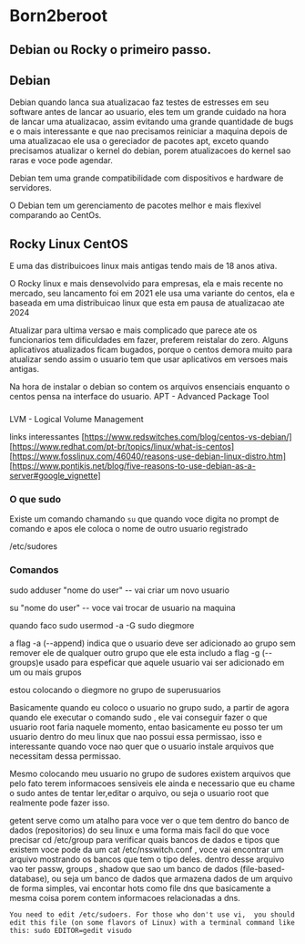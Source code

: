 # Born2beroot

## Debian ou Rocky o primeiro passo.

## Debian
Debian quando lanca sua atualizacao faz testes de estresses em seu software antes de lancar ao usuario, eles tem um grande
cuidado na hora de lancar uma atualizacao, assim evitando uma grande quantidade de bugs e o mais interessante
e que nao precisamos reiniciar a maquina depois de uma atualizacao ele usa o gereciador de pacotes apt, exceto quando precisamos
atualizar o kernel do debian, porem atualizacoes do kernel sao raras e voce pode agendar.

Debian tem uma grande compatibilidade com dispositivos e hardware de servidores.

O Debian tem um gerenciamento de pacotes melhor e mais flexivel comparando ao CentOs.

## Rocky Linux CentOS
E uma das distribuicoes linux mais antigas tendo mais de 18 anos ativa.

O Rocky linux e mais densevolvido para empresas, ela e mais recente no mercado, seu lancamento foi em 2021
ele usa uma variante do centos, ela e baseada em uma distribuicao linux que esta em pausa de atualizacao ate 2024

Atualizar para ultima versao e mais complicado que parece ate os funcionarios tem dificuldades em fazer, preferem reistalar do zero.
Alguns aplicativos atualizados ficam bugados, porque o centos demora muito para atualizar sendo assim o usuario tem que usar aplicativos em versoes mais antigas.

Na hora de instalar o debian so contem os arquivos ensenciais enquanto o centos pensa na interface do usuario.
APT -  Advanced Package Tool


### 

LVM - Logical Volume Management



links interessantes [https://www.redswitches.com/blog/centos-vs-debian/] [https://www.redhat.com/pt-br/topics/linux/what-is-centos] [https://www.fosslinux.com/46040/reasons-use-debian-linux-distro.htm] [https://www.pontikis.net/blog/five-reasons-to-use-debian-as-a-server#google_vignette]




### O que sudo
Existe um comando chamando `su` que quando voce digita no prompt de comando e apos ele coloca o nome de outro usuario registrado

/etc/sudores 



### Comandos


sudo adduser "nome do user" -- vai criar um novo usuario

su "nome do user" -- voce vai trocar de usuario na maquina 



quando faco 
sudo usermod -a -G sudo diegmore

a flag -a (--append) indica que o usuario deve ser adicionado ao grupo sem remover ele de qualquer outro grupo que ele esta includo 
a flag -g (--groups)e usado para espeficar que aquele usuario vai ser adicionado em um ou mais grupos

estou colocando o diegmore no grupo de superusuarios

Basicamente quando eu coloco o usuario no grupo sudo, a partir de agora quando ele executar o comando sudo , ele vai conseguir
fazer o que usuario root faria naquele momento, entao basicamente eu posso ter um usuario dentro do meu linux que nao possui essa permissao,
isso e interessante quando voce nao quer que o usuario instale arquivos que necessitam dessa permissao.

Mesmo colocando meu usuario no grupo de sudores existem arquivos que pelo fato terem informacoes sensiveis ele ainda 
e necessario que eu chame o sudo antes de tentar ler,editar o arquivo, ou seja o usuario root que realmente pode fazer isso.




getent serve como um atalho para voce ver o que tem dentro do banco de dados (repositorios) do seu linux e uma forma mais facil do que voce precisar cd /etc/group
para verificar quais bancos de dados e tipos que existem voce pode da um cat /etc/nsswitch.conf , voce vai encontrar um arquivo mostrando os bancos que tem o tipo deles.
dentro desse arquivo vao ter passw, groups , shadow que sao um banco de dados (file-based-database), ou seja um banco de dados que armazena dados de um arquivo de forma simples, 
vai encontar hots como file dns que basicamente a mesma coisa porem contem informacoes relacionadas a dns.


``
You need to edit /etc/sudoers. For those who don't use vi, 
you should edit this file (on some flavors of Linux) with a terminal command like this:
sudo EDITOR=gedit visudo
``



